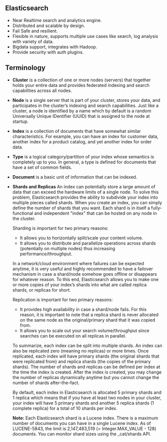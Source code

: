 ## Elasticsearch

- Near Realtime search and analytics engine.
- Distributed and scalable by design.
- Fail Safe and resilient.
- Flexible in nature, supports multiple use cases like search, log analysis with variety of data.
- Bigdata support, integrates with Hadoop.
- Provide security with auth plugins.

## Terminology

- **Cluster** is a collection of one or more nodes (servers) that together holds your entire data and provides federated indexing and search capabilities across all nodes.

- **Node** is a single server that is part of your cluster, stores your data, and participates in the cluster’s indexing and search capabilities. Just like a cluster, a node is identified by a name which by default is a random Universally Unique IDentifier (UUID) that is assigned to the node at startup. 

- **Index** is a collection of documents that have somewhat similar characteristics. For example, you can have an index for customer data, another index for a product catalog, and yet another index for order data. 

- **Type** is a logical category/partition of your index whose semantics is completely up to you. In general, a type is defined for documents that have a set of common fields.

- **Document** is a basic unit of information that can be indexed.

- **Shards and Replicas** An index can potentially store a large amount of data that can exceed the hardware limits of a single node. To solve this problem, Elasticsearch provides the ability to subdivide your index into multiple pieces called shards. When you create an index, you can simply define the number of shards that you want. Each shard is in itself a fully-functional and independent "index" that can be hosted on any node in the cluster.

    Sharding is important for two primary reasons:

    * It allows you to horizontally split/scale your content volume.
    * It allows you to distribute and parallelize operations across shards (potentially on multiple nodes) thus increasing performance/throughput.

    In a network/cloud environment where failures can be expected anytime, it is very useful and highly recommended to have a failover mechanism in case a shard/node somehow goes offline or disappears for whatever reason. To this end, Elasticsearch allows you to make one or more copies of your index’s shards into what are called replica shards, or replicas for short.

    Replication is important for two primary reasons:

    * It provides high availability in case a shard/node fails. For this reason, it is important to note that a replica shard is never allocated on the same node as the original/primary shard that it was copied from.
    * It allows you to scale out your search volume/throughput since searches can be executed on all replicas in parallel.

    To summarize, each index can be split into multiple shards. An index can also be replicated zero (meaning no replicas) or more times. Once replicated, each index will have primary shards (the original shards that were replicated from) and replica shards (the copies of the primary shards). The number of shards and replicas can be defined per index at the time the index is created. After the index is created, you may change the number of replicas dynamically anytime but you cannot change the number of shards after-the-fact.

    By default, each index in Elasticsearch is allocated 5 primary shards and 1 replica which means that if you have at least two nodes in your cluster, your index will have 5 primary shards and another 5 replica shards (1 complete replica) for a total of 10 shards per index.

    **Note:** Each Elasticsearch shard is a Lucene index. There is a maximum number of documents you can have in a single Lucene index. As of LUCENE-5843, the limit is 2,147,483,519 (= Integer.MAX_VALUE - 128) documents. You can monitor shard sizes using the _cat/shards API.